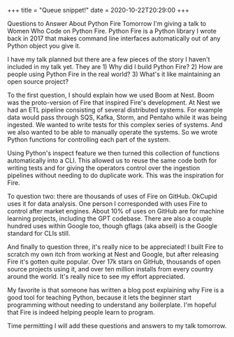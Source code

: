 +++
title = "Queue snippet!"
date = 2020-10-22T20:29:00
+++

Questions to Answer About Python Fire
Tomorrow I'm giving a talk to Women Who Code on Python Fire. Python Fire is a Python library I wrote back in 2017 that makes command line interfaces automatically out of any Python object you give it.

I have my talk planned but there are a few pieces of the story I haven't included in my talk yet. They are 1) Why did I build Python Fire? 2) How are people using Python Fire in the real world? 3) What's it like maintaining an open source project?

To the first question, I should explain how we used Boom at Nest. Boom was the proto-version of Fire that inspired Fire's development. At Nest we had an ETL pipeline consisting of several distributed systems. For example data would pass through SQS, Kafka, Storm, and Pentaho while it was being ingested. We wanted to write tests for this complex series of systems. And we also wanted to be able to manually operate the systems. So we wrote Python functions for controlling each part of the system.

Using Python's inspect feature we then turned this collection of functions automatically into a CLI. This allowed us to reuse the same code both for writing tests and for giving the operators control over the ingestion pipelines without needing to do duplicate work. This was the inspiration for Fire.

To question two: there are thousands of uses of Fire on GitHub. OkCupid uses it for data analysis. One person I corresponded with uses Fire to control after market engines. About 10% of uses on GitHub are for machine learning projects, including the GPT codebase. There are also a couple hundred uses within Google too, though gflags (aka abseil) is the Google standard for CLIs still.

And finally to question three, it's really nice to be appreciated! I built Fire to scratch my own itch from working at Nest and Google, but after releasing Fire it's gotten quite popular. Over 17k stars on GitHub, thousands of open source projects using it, and over ten million installs from every country around the world. It's really nice to see my effort appreciated.

My favorite is that someone has written a blog post explaining why Fire is a good tool for teaching Python, because it lets the beginner start programming without needing to understand any boilerplate. I'm hopeful that Fire is indeed helping people learn to program.

Time permitting I will add these questions and answers to my talk tomorrow.
